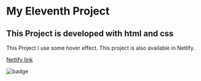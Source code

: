 # My Eleventh Project

## This Project is developed with html and css

This Project I use some hover effect.
This project is also available in Netlify.

[Netlify link](https://app.netlify.com/sites/project11-live-class/overview)

![badge](https://img.shields.io/badge/Live--Class-Project11-success)